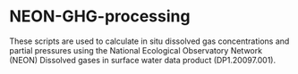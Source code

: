 # NEON-GHG-processing
These scripts are used to calculate in situ dissolved gas concentrations and partial pressures using the National Ecological Observatory Network (NEON) Dissolved gases in surface water data product (DP1.20097.001).
